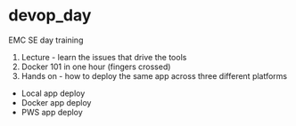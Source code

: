 # devop_day
EMC SE day training

1. Lecture - learn the issues that drive the tools
2. Docker 101 in one hour (fingers crossed)
3. Hands on - how to deploy the same app across three different platforms
  * Local app deploy
  * Docker app deploy
  * PWS app deploy
